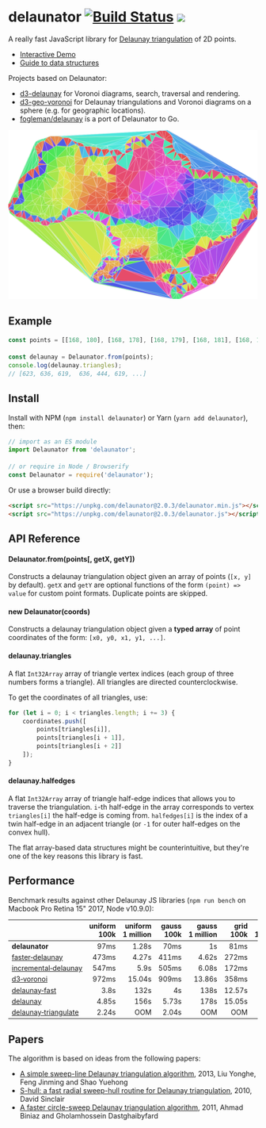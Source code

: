 # delaunator [![Build Status](https://travis-ci.org/mapbox/delaunator.svg?branch=master)](https://travis-ci.org/mapbox/delaunator) [![](https://img.shields.io/badge/simply-awesome-brightgreen.svg)](https://github.com/mourner/projects)

A really fast JavaScript library for
[Delaunay triangulation](https://en.wikipedia.org/wiki/Delaunay_triangulation) of 2D points.

- [Interactive Demo](https://mapbox.github.io/delaunator/demo.html)
- [Guide to data structures](https://mapbox.github.io/delaunator/)

Projects based on Delaunator:

- [d3-delaunay](https://github.com/d3/d3-delaunay) for Voronoi diagrams, search, traversal and rendering.
- [d3-geo-voronoi](https://github.com/Fil/d3-geo-voronoi) for Delaunay triangulations and Voronoi diagrams on a sphere (e.g. for geographic locations).
- [fogleman/delaunay](https://github.com/fogleman/delaunay) is a port of Delaunator to Go.

<img src="delaunator.png" alt="Delaunay triangulation example" width="600" />

## Example

```js
const points = [[168, 180], [168, 178], [168, 179], [168, 181], [168, 183], ...];

const delaunay = Delaunator.from(points);
console.log(delaunay.triangles);
// [623, 636, 619,  636, 444, 619, ...]
```

## Install

Install with NPM (`npm install delaunator`) or Yarn (`yarn add delaunator`), then:

```js
// import as an ES module
import Delaunator from 'delaunator';

// or require in Node / Browserify
const Delaunator = require('delaunator');
```

Or use a browser build directly:

```html
<script src="https://unpkg.com/delaunator@2.0.3/delaunator.min.js"></script> <!-- minified build -->
<script src="https://unpkg.com/delaunator@2.0.3/delaunator.js"></script> <!-- dev build -->
```

## API Reference

#### Delaunator.from(points[, getX, getY])

Constructs a delaunay triangulation object given an array of points (`[x, y]` by default).
`getX` and `getY` are optional functions of the form `(point) => value` for custom point formats.
Duplicate points are skipped.

#### new Delaunator(coords)

Constructs a delaunay triangulation object given a **typed array** of point coordinates of the form:
`[x0, y0, x1, y1, ...]`.

#### delaunay.triangles

A flat `Int32Array` array of triangle vertex indices (each group of three numbers forms a triangle).
All triangles are directed counterclockwise.

To get the coordinates of all triangles, use:

```js
for (let i = 0; i < triangles.length; i += 3) {
    coordinates.push([
        points[triangles[i]],
        points[triangles[i + 1]],
        points[triangles[i + 2]]
    ]);
}
```

#### delaunay.halfedges

A flat `Int32Array` array of triangle half-edge indices that allows you to traverse the triangulation.
`i`-th half-edge in the array corresponds to vertex `triangles[i]` the half-edge is coming from.
`halfedges[i]` is the index of a twin half-edge in an adjacent triangle
(or `-1` for outer half-edges on the convex hull).

The flat array-based data structures might be counterintuitive,
but they're one of the key reasons this library is fast.

## Performance

Benchmark results against other Delaunay JS libraries
(`npm run bench` on Macbook Pro Retina 15" 2017, Node v10.9.0):

&nbsp; | uniform 100k | uniform 1&nbsp;million | gauss 100k | gauss 1&nbsp;million | grid 100k | grid 1&nbsp;million | degen 100k | degen 1&nbsp;million
:-- | --: | --: | --: | --: | --: | --: | --: | --:
**delaunator** | 97ms | 1.28s | 70ms | 1s | 81ms | 988ms | 48ms | 917ms
[faster&#8209;delaunay](https://github.com/Bathlamos/delaunay-triangulation) | 473ms | 4.27s | 411ms | 4.62s | 272ms | 4.3s | 68ms | 810ms
[incremental&#8209;delaunay](https://github.com/mikolalysenko/incremental-delaunay) | 547ms | 5.9s | 505ms | 6.08s | 172ms | 2.11s | 528ms | 6.09s
[d3&#8209;voronoi](https://github.com/d3/d3-voronoi) | 972ms | 15.04s | 909ms | 13.86s | 358ms | 5.55s | 720ms | 11.13s
[delaunay&#8209;fast](https://github.com/ironwallaby/delaunay) | 3.8s | 132s | 4s | 138s | 12.57s | 399s | timeout | timeout
[delaunay](https://github.com/darkskyapp/delaunay) | 4.85s | 156s | 5.73s | 178s | 15.05s | 326s | timeout | timeout
[delaunay&#8209;triangulate](https://github.com/mikolalysenko/delaunay-triangulate) | 2.24s | OOM | 2.04s | OOM | OOM | OOM | 1.51s | OOM

## Papers

The algorithm is based on ideas from the following papers:

- [A simple sweep-line Delaunay triangulation algorithm](http://www.academicpub.org/jao/paperInfo.aspx?paperid=15630), 2013, Liu Yonghe, Feng Jinming and Shao Yuehong
- [S-hull: a fast radial sweep-hull routine for Delaunay triangulation](http://www.s-hull.org/paper/s_hull.pdf), 2010, David Sinclair
- [A faster circle-sweep Delaunay triangulation algorithm](http://cglab.ca/~biniaz/papers/Sweep%20Circle.pdf), 2011, Ahmad Biniaz and Gholamhossein Dastghaibyfard
